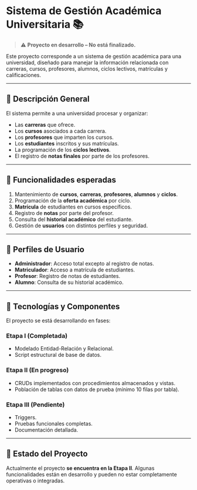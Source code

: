 # Sistema de Gestión Académica Universitaria 📚

> ⚠ **Proyecto en desarrollo – No está finalizado.**

Este proyecto corresponde a un sistema de gestión académica para una universidad, diseñado para manejar la información relacionada con carreras, cursos, profesores, alumnos, ciclos lectivos, matrículas y calificaciones.

---

## 🧩 Descripción General

El sistema permite a una universidad procesar y organizar:

- Las **carreras** que ofrece.
- Los **cursos** asociados a cada carrera.
- Los **profesores** que imparten los cursos.
- Los **estudiantes** inscritos y sus matrículas.
- La programación de los **ciclos lectivos**.
- El registro de **notas finales** por parte de los profesores.

---

## 📘 Funcionalidades esperadas

1. Mantenimiento de **cursos**, **carreras**, **profesores**, **alumnos** y **ciclos**.
2. Programación de la **oferta académica** por ciclo.
3. **Matrícula** de estudiantes en cursos específicos.
4. Registro de **notas** por parte del profesor.
5. Consulta del **historial académico** del estudiante.
6. Gestión de **usuarios** con distintos perfiles y seguridad.

---

## 👥 Perfiles de Usuario

- **Administrador**: Acceso total excepto al registro de notas.
- **Matriculador**: Acceso a matrícula de estudiantes.
- **Profesor**: Registro de notas de estudiantes.
- **Alumno**: Consulta de su historial académico.

---

## 🔨 Tecnologías y Componentes

El proyecto se está desarrollando en fases:

### Etapa I (Completada)
- Modelado Entidad-Relación y Relacional.
- Script estructural de base de datos.

### Etapa II (En progreso)
- CRUDs implementados con procedimientos almacenados y vistas.
- Población de tablas con datos de prueba (mínimo 10 filas por tabla).

### Etapa III (Pendiente)
- Triggers.
- Pruebas funcionales completas.
- Documentación detallada.

---

## 🚧 Estado del Proyecto

Actualmente el proyecto **se encuentra en la Etapa II**. Algunas funcionalidades están en desarrollo y pueden no estar completamente operativas o integradas.

